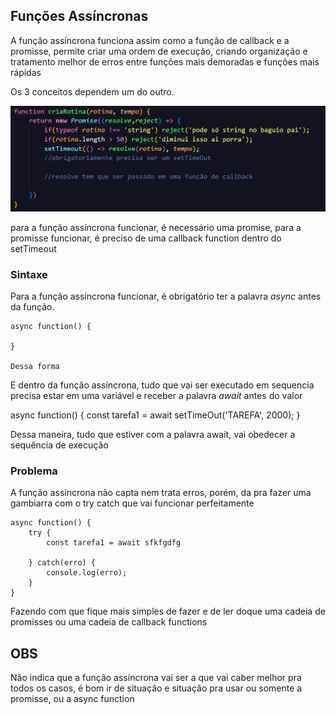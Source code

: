## Funções Assíncronas

A função assíncrona funciona assim como a função de callback e a promisse, permite criar uma ordem de execução, criando organização e tratamento melhor de erros entre funções mais demoradas e funções mais rápidas

Os 3 conceitos dependem um do outro.

![alt text](image.png)

para a função assíncrona funcionar, é necessário uma promise, para a promisse funcionar, é preciso de uma callback function dentro do setTimeout

### Sintaxe 

Para a função assíncrona funcionar, é obrigatório ter a palavra *async* antes da função.

    async function() {

    }

    Dessa forma

E dentro da função assíncrona, tudo que vai ser executado em sequencia precisa estar em uma variável e receber a palavra *await* antes do valor

async function() {
    const tarefa1 = await setTimeOut('TAREFA', 2000);
}

Dessa maneira, tudo que estiver com a palavra await, vai obedecer a sequência de execução

### Problema

A função assincrona não capta nem trata erros, porém, da pra fazer uma gambiarra com o try catch que vai funcionar perfeitamente

    async function() {
        try {
            const tarefa1 = await sfkfgdfg

        } catch(erro) {
            console.log(erro);
        }
    }

Fazendo com que fique mais simples de fazer e de ler doque uma cadeia de promisses ou uma cadeia de callback functions

## OBS

Não indica que a função assíncrona vai ser a que vai caber melhor pra todos os casos, é bom ir de situação e situação pra usar ou somente a promisse, ou a async function
